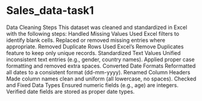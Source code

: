 # Sales_data-task1
Data Cleaning Steps
This dataset was cleaned and standardized in Excel with the following steps:
Handled Missing Values
   Used Excel filters to identify blank cells.
   Replaced or removed missing entries where appropriate.
Removed Duplicate Rows
   Used Excel’s Remove Duplicates feature to keep only unique records.
   Standardized Text Values
Unified inconsistent text entries (e.g., gender, country names).
   Applied proper case formatting and removed extra spaces.
   Converted Date Formats
Reformatted all dates to a consistent format (dd-mm-yyyy).
   Renamed Column Headers
   Made column names clean and uniform (all lowercase, no spaces).
Checked and Fixed Data Types
   Ensured numeric fields (e.g., age) are integers.
   Verified date fields are stored as proper date types.
